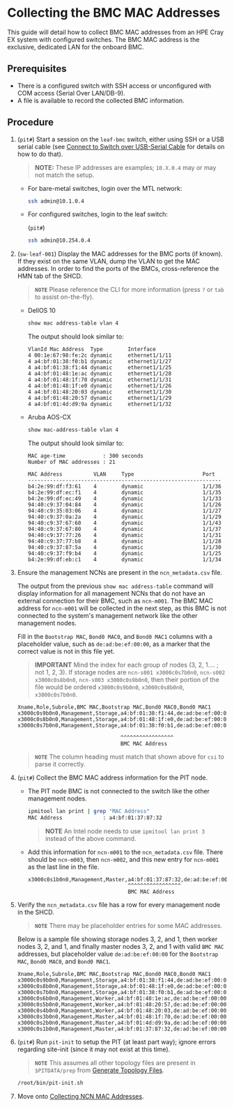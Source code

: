 # Collecting the BMC MAC Addresses

This guide will detail how to collect BMC MAC addresses from an HPE Cray EX system with configured switches.
The BMC MAC address is the exclusive, dedicated LAN for the onboard BMC.

## Prerequisites

* There is a configured switch with SSH access or unconfigured with COM access (Serial Over LAN/DB-9).
* A file is available to record the collected BMC information.

## Procedure

1. (`pit#`) Start a session on the `leaf-bmc` switch, either using SSH or a USB serial cable (see [Connect to Switch over USB-Serial Cable](../operations/network/Connect_to_Switch_Over_USB_Serial_Cable.md) for details on how to do that).

   > **NOTE:** These IP addresses are examples; `10.X.0.4` may or may not match the setup.

   - For bare-metal switches, login over the MTL network:

      ```bash
      ssh admin@10.1.0.4
      ```

   - For configured switches, login to the leaf switch:
   
      (`pit#`)
      ```bash
      ssh admin@10.254.0.4
      ```

1. (`sw-leaf-001`) Display the MAC addresses for the BMC ports (if known). If they exist on the same VLAN, dump the VLAN to get the MAC addresses. In order to find the ports of the BMCs, cross-reference the HMN tab of the SHCD.

   > **`NOTE`** Please reference the CLI for more information (press `?` or `tab` to assist on-the-fly).

   - DellOS 10

      ```bash
      show mac address-table vlan 4
      ```
      
      The output should look similar to:

      ```text
      VlanId Mac Address  Type        Interface
      4 00:1e:67:98:fe:2c dynamic     ethernet1/1/11
      4 a4:bf:01:38:f0:b1 dynamic     ethernet1/1/27
      4 a4:bf:01:38:f1:44 dynamic     ethernet1/1/25
      4 a4:bf:01:48:1e:ac dynamic     ethernet1/1/28
      4 a4:bf:01:48:1f:70 dynamic     ethernet1/1/31
      4 a4:bf:01:48:1f:e0 dynamic     ethernet1/1/26
      4 a4:bf:01:48:20:03 dynamic     ethernet1/1/30
      4 a4:bf:01:48:20:57 dynamic     ethernet1/1/29
      4 a4:bf:01:4d:d9:9a dynamic     ethernet1/1/32
      ```

   - Aruba AOS-CX

      ```bash
      show mac-address-table vlan 4
      ```

      The output should look similar to:

      ```text
      MAC age-time            : 300 seconds
      Number of MAC addresses : 21
      
      MAC Address          VLAN     Type                      Port
      --------------------------------------------------------------
      b4:2e:99:df:f3:61    4        dynamic                   1/1/36
      b4:2e:99:df:ec:f1    4        dynamic                   1/1/35
      b4:2e:99:df:ec:49    4        dynamic                   1/1/33
      94:40:c9:37:04:84    4        dynamic                   1/1/26
      94:40:c9:35:03:06    4        dynamic                   1/1/27
      94:40:c9:37:0a:2a    4        dynamic                   1/1/29
      94:40:c9:37:67:60    4        dynamic                   1/1/43
      94:40:c9:37:67:80    4        dynamic                   1/1/37
      94:40:c9:37:77:26    4        dynamic                   1/1/31
      94:40:c9:37:77:b8    4        dynamic                   1/1/28
      94:40:c9:37:87:5a    4        dynamic                   1/1/30
      94:40:c9:37:f9:b4    4        dynamic                   1/1/25
      b4:2e:99:df:eb:c1    4        dynamic                   1/1/34
      ```

1. Ensure the management NCNs are present in the `ncn_metadata.csv` file.

   The output from the previous `show mac address-table` command will display information for all management NCNs that do not have an external connection for their BMC, such as `ncn-m001`. The BMC MAC address for `ncn-m001` will be collected in the next
   step, as this BMC is not connected to the system's management network like the other management nodes.

   Fill in the `Bootstrap MAC`, `Bond0 MAC0`, and `Bond0 MAC1` columns with a placeholder value, such as `de:ad:be:ef:00:00`,
   as a marker that the correct value is not in this file yet.

   > **IMPORTANT**
   > Mind the index for each group of nodes (3, 2, 1.... ; not 1, 2, 3).
   > If storage nodes are `ncn-s001 x3000c0s7b0n0`, `ncn-s002 x3000c0s8b0n0`, `ncn-s003 x3000c0s9b0n0`,
   > then their portion of the file would be ordered `x3000c0s9b0n0`, `x3000c0s8b0n0`, `x3000c0s7b0n0`.

   ```csv
   Xname,Role,Subrole,BMC MAC,Bootstrap MAC,Bond0 MAC0,Bond0 MAC1
   x3000c0s9b0n0,Management,Storage,a4:bf:01:38:f1:44,de:ad:be:ef:00:00,de:ad:be:ef:00:00,de:ad:be:ef:00:00
   x3000c0s8b0n0,Management,Storage,a4:bf:01:48:1f:e0,de:ad:be:ef:00:00,de:ad:be:ef:00:00,de:ad:be:ef:00:00
   x3000c0s7b0n0,Management,Storage,a4:bf:01:38:f0:b1,de:ad:be:ef:00:00,de:ad:be:ef:00:00,de:ad:be:ef:00:00
   ```

   ```text
                                    ^^^^^^^^^^^^^^^^^
                                    BMC MAC Address
   ```

   > **`NOTE`** The column heading must match that shown above for `csi` to parse it correctly.

1. (`pit#`) Collect the BMC MAC address information for the PIT node.

   - The PIT node BMC is not connected to the switch like the other management nodes.

      ```bash
      ipmitool lan print | grep "MAC Address"
      MAC Address             : a4:bf:01:37:87:32
      ```

      > **NOTE** An Intel node needs to use `ipmitool lan print 3` instead of the above command.

   - Add this information for `ncn-m001` to the `ncn_metadata.csv` file. There should be `ncn-m003`, then `ncn-m002`, and this new entry for `ncn-m001` as the last line in the file.

      ```text
      x3000c0s1b0n0,Management,Master,a4:bf:01:37:87:32,de:ad:be:ef:00:00,de:ad:be:ef:00:00,de:ad:be:ef:00:00
                                      ^^^^^^^^^^^^^^^^^
                                      BMC MAC Address
      ```

1. Verify the `ncn_metadata.csv` file has a row for every management node in the SHCD.

   > **`NOTE`** There may be placeholder entries for some MAC addresses.

   Below is a sample file showing storage nodes 3, 2, and 1, then worker nodes 3, 2, and 1, and finally master nodes 3, 2, and 1 with valid `BMC MAC`
  addresses, but placeholder value `de:ad:be:ef:00:00` for the `Bootstrap MAC`, `Bond0 MAC0`, and `Bond0 MAC1`.

   ```csv
   Xname,Role,Subrole,BMC MAC,Bootstrap MAC,Bond0 MAC0,Bond0 MAC1
   x3000c0s9b0n0,Management,Storage,a4:bf:01:38:f1:44,de:ad:be:ef:00:00,de:ad:be:ef:00:00,de:ad:be:ef:00:00
   x3000c0s8b0n0,Management,Storage,a4:bf:01:48:1f:e0,de:ad:be:ef:00:00,de:ad:be:ef:00:00,de:ad:be:ef:00:00
   x3000c0s7b0n0,Management,Storage,a4:bf:01:38:f0:b1,de:ad:be:ef:00:00,de:ad:be:ef:00:00,de:ad:be:ef:00:00
   x3000c0s6b0n0,Management,Worker,a4:bf:01:48:1e:ac,de:ad:be:ef:00:00,de:ad:be:ef:00:00,de:ad:be:ef:00:00
   x3000c0s5b0n0,Management,Worker,a4:bf:01:48:20:57,de:ad:be:ef:00:00,de:ad:be:ef:00:00,de:ad:be:ef:00:00
   x3000c0s4b0n0,Management,Worker,a4:bf:01:48:20:03,de:ad:be:ef:00:00,de:ad:be:ef:00:00,de:ad:be:ef:00:00
   x3000c0s3b0n0,Management,Master,a4:bf:01:48:1f:70,de:ad:be:ef:00:00,de:ad:be:ef:00:00,de:ad:be:ef:00:00
   x3000c0s2b0n0,Management,Master,a4:bf:01:4d:d9:9a,de:ad:be:ef:00:00,de:ad:be:ef:00:00,de:ad:be:ef:00:00
   x3000c0s1b0n0,Management,Master,a4:bf:01:37:87:32,de:ad:be:ef:00:00,de:ad:be:ef:00:00,de:ad:be:ef:00:00
   ```

1. (`pit#`) Run `pit-init` to setup the PIT (at least part way); ignore errors regarding site-init (since it may not exist at this time).

   > **`NOTE`** This assumes all other topology files are present in `$PITDATA/prep` from [Generate Topology Files](./pre-installation.md#generate-topology-files). 

   ```bash
   /root/bin/pit-init.sh
   ```
   
1. Move onto [Collecting NCN MAC Addresses](./collecting_ncn_mac_addresses.md).
